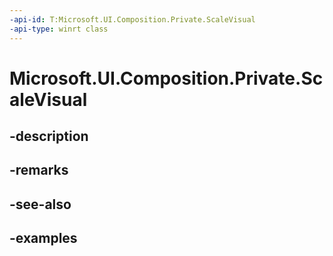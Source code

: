 ```yaml
---
-api-id: T:Microsoft.UI.Composition.Private.ScaleVisual
-api-type: winrt class
---
```


# Microsoft.UI.Composition.Private.ScaleVisual

<!--
public sealed class ScaleVisual : Microsoft.UI.Composition.ContainerVisual
-->


## -description

## -remarks

## -see-also

## -examples



